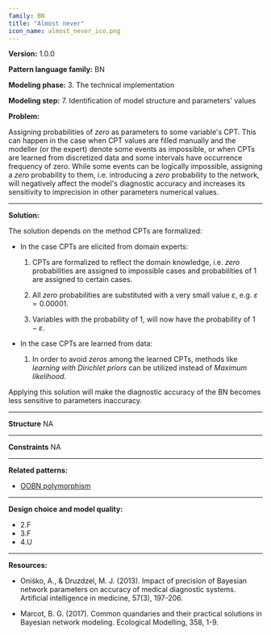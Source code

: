 ```yaml
---
family: BN
title: "Almost never"
icon_name: almost_never_ico.png
---
```


**Version:** 1.0.0

**Pattern language family:** BN

**Modeling phase:**
    3. The technical implementation

**Modeling step:**
    7. Identification of model structure and parameters' values

**Problem:**

Assigning probabilities of *zero* as parameters to some variable's CPT. This can happen in the case when CPT values are filled manually and the modeller (or the expert) denote some events as impossible, or when CPTs are learned from discretized data and some intervals have occurrence frequency of zero. While some events can be logically impossible, assigning a *zero* probability to them, i.e. introducing a *zero* probability to the network, will negatively affect the model's diagnostic accuracy and increases its sensitivity to imprecision in other parameters numerical values.

***

**Solution:**

The solution depends on the method CPTs are formalized:

- In the case CPTs are elicited from domain experts:

    1. CPTs are formalized to reflect the domain knowledge, i.e. *zero*
        probabilities are assigned to impossible cases and probabilities
        of 1 are assigned to certain cases.

    2. All *zero* probabilities are substituted with a very small value
        $\varepsilon$, e.g. $\varepsilon = 0.00001$.

    3. Variables with the probability of 1, will now have the
        probability of $1-\varepsilon$.

- In the case CPTs are learned from data:

    1. In order to avoid *zeros* among the learned CPTs, methods like
        *learning with Dirichlet priors* can be utilized instead of
        *Maximum likelihood*.

Applying this solution will make the diagnostic accuracy of the BN becomes less sensitive to parameters inaccuracy.

***

**Structure**
NA

***

**Constraints**
NA

***

**Related patterns:**

- <span><a href="{{- site.baseurl -}}{%- link _patterns/oobn_polymorphism.md -%}">OOBN polymorphism</a></span>

***

**Design choice and model quality:**

- 2.F
- 3.F
- 4.U

***

**Resources:**

- Oniśko, A., & Druzdzel, M. J. (2013). Impact of precision of Bayesian network parameters on accuracy of medical diagnostic systems. Artificial intelligence in medicine, 57(3), 197-206.

- Marcot, B. G. (2017). Common quandaries and their practical solutions in Bayesian network modeling. Ecological Modelling, 358, 1-9.

